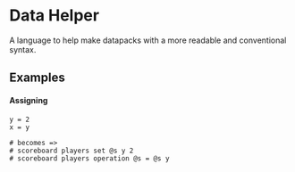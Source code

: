 Data Helper
===========
A language to help make datapacks with a more readable and conventional syntax.

Examples
--------
#### Assigning
```cr
y = 2
x = y

# becomes =>
# scoreboard players set @s y 2
# scoreboard players operation @s = @s y
```
